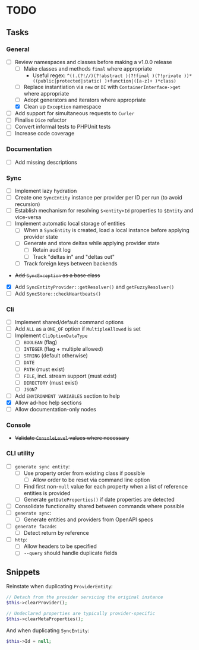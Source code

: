 # TODO

## Tasks

### General
- [ ] Review namespaces and classes before making a v1.0.0 release
  - [ ] Make classes and methods `final` where appropriate
    - Useful regex: `^((.(?!//)(?!abstract )(?!final )(?!private ))*((public|protected|static) )+function|([a-z]+ )*class)`
  - [ ] Replace instantiation via `new` or `DI` with `ContainerInterface->get` where appropriate
  - [ ] Adopt generators and iterators where appropriate
  - [x] Clean up `Exception` namespace
- [ ] Add support for simultaneous requests to `Curler`
- [ ] Finalise `Dice` refactor
- [ ] Convert informal tests to PHPUnit tests
- [ ] Increase code coverage

### Documentation
- [ ] Add missing descriptions

### Sync
- [ ] Implement lazy hydration
- [ ] Create one `SyncEntity` instance per provider per ID per run (to avoid recursion)
- [ ] Establish mechanism for resolving `$<entity>Id` properties to `$Entity` and vice-versa
- [ ] Implement automatic local storage of entities
  - [ ] When a `SyncEntity` is created, load a local instance before applying provider state
  - [ ] Generate and store deltas while applying provider state
    - [ ] Retain audit log
    - [ ] Track "deltas in" and "deltas out"
  - [ ] Track foreign keys between backends
- ~~Add `SyncException` as a base class~~
- [x] Add `SyncEntityProvider::getResolver()` and `getFuzzyResolver()`
- [ ] Add `SyncStore::checkHeartbeats()`

### Cli
- [ ] Implement shared/default command options
- [ ] Add `ALL` as a `ONE_OF` option if `MultipleAllowed` is set
- [ ] Implement `CliOptionDataType`
  - [ ] `BOOLEAN` (flag)
  - [ ] `INTEGER` (flag + multiple allowed)
  - [ ] `STRING` (default otherwise)
  - [ ] `DATE`
  - [ ] `PATH` (must exist)
  - [ ] `FILE`, incl. stream support (must exist)
  - [ ] `DIRECTORY` (must exist)
  - [ ] `JSON`?
- [ ] Add `ENVIRONMENT VARIABLES` section to help
- [x] Allow ad-hoc help sections
- [ ] Allow documentation-only nodes

### Console
- ~~Validate `ConsoleLevel` values where necessary~~

### CLI utility
- [ ] `generate sync entity`:
  - [ ] Use property order from existing class if possible
    - [ ] Allow order to be reset via command line option
  - [ ] Find first non-`null` value for each property when a list of reference entities is provided
  - [ ] Generate `getDateProperties()` if date properties are detected
- [ ] Consolidate functionality shared between commands where possible
- [ ] `generate sync`:
  - [ ] Generate entities and providers from OpenAPI specs
- [ ] `generate facade`:
  - [ ] Detect return by reference
- [ ] `http`:
  - [ ] Allow headers to be specified
  - [ ] `--query` should handle duplicate fields

## Snippets

Reinstate when duplicating `ProviderEntity`:

```php
// Detach from the provider servicing the original instance
$this->clearProvider();

// Undeclared properties are typically provider-specific
$this->clearMetaProperties();
```

And when duplicating `SyncEntity`:

```php
$this->Id = null;
```
